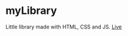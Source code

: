 # myLibrary
Little library made with HTML, CSS and JS.
[Live](https://khalwalid.github.io/myLibrary/)
